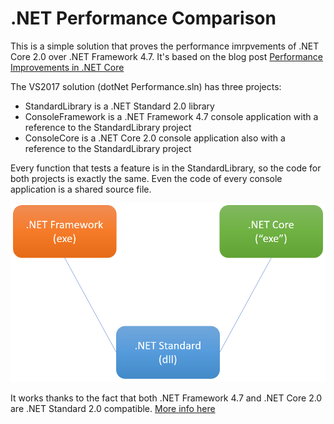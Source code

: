 # .NET Performance Comparison

This is a simple solution that proves the performance imrpvements of .NET Core 2.0 over .NET Framework 4.7.
It's based on the blog post [Performance Improvements in .NET Core](https://blogs.msdn.microsoft.com/dotnet/2017/06/07/performance-improvements-in-net-core/)

The VS2017 solution (dotNet Performance.sln) has three projects:
- StandardLibrary is a .NET Standard 2.0 library
- ConsoleFramework is a .NET Framework 4.7 console application with a reference to the StandardLibrary project
- ConsoleCore is a .NET Core 2.0 console application also with a reference to the StandardLibrary project

Every function that tests a feature is in the StandardLibrary, so the code for both projects is exactly the same. Even the code of every console application is a shared source file.

<img src="components.png" alt="solution" width="700">

It works thanks to the fact that both .NET Framework 4.7 and .NET Core 2.0 are .NET Standard 2.0 compatible. [More info here](https://docs.microsoft.com/en-us/dotnet/standard/net-standard)

